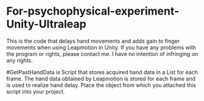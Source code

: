 # For-psychophysical-experiment-Unity-Ultraleap

This is the code that delays hand movements and adds gain to finger movements when using Leapmotion in Unity.
If you have any problems with the program or rights, please contact me. 
I have no intention of infringing on any rights.

#GetPastHandData
is Script that stores acquired hand data in a List for each frame.
The hand data obtained by Leapmotion is stored for each frame and is used to realize hand delay.
Place the object from which you attached this script into your project.

